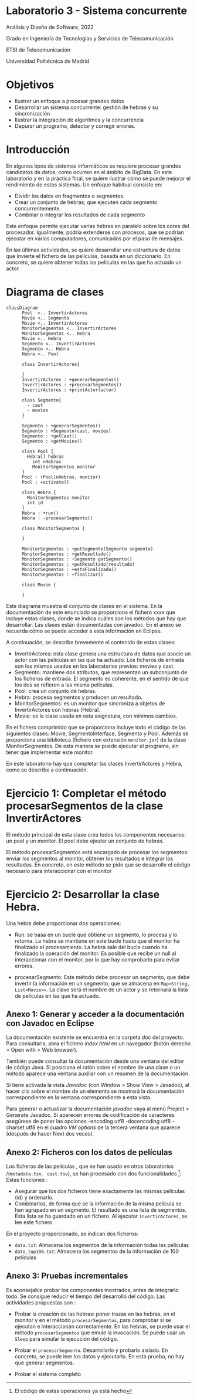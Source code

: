    # Laboratorio 3 - Sistema concurrente

Análisis y Diseño de Software, 2022

Grado en Ingeniería de Tecnologías y Servicios de
Telecomunicación

ETSI de Telecomunicación

Universidad Politécnica de Madrid

# Objetivos

*	Ilustrar un enfoque a procesar grandes datos
*	Desarrollar un sistema concurrente: gestión de hebras y su sincronización
*	Ilustrar la integración de algoritmos y la concurrencia
* Depurar un programa, detectar y corregir errores.

# Introducción

En algunos tipos de sistemas informáticos se requiere procesar grandes candidatos de datos, como ocurren en el ámbito de BigData. En este laboratorio y en la práctica final, se quiere ilustrar cómo se puede mejorar el rendimiento de estos sistemas. Un enfoque habitual consiste en:
* Dividir los datos en fragmentos o segmentos.
* Crear un conjunto de hebras, que ejecuten cada segmento concurrentemente.
* Combinar o integrar los resultados de cada segmento

Este enfoque permite ejecutar varias hebras en paralelo sobre los cores del procesador. Igualmente, podría extenderse con procesos, que se podrían ejecutar en varios computadores, comunicados por el paso de mensajes.

En las últimas actividades, se quiere desarrollar una estructura de datos que invierte el fichero de las películas, basada en un diccionario. En concreto, se quiere obtener todas las películas en las que ha actuado un actor.

# Diagrama de clases
```mermaid
classDiagram
      Pool  <.. InvertirActores
      Movie <.. Segmento
      Movie <.. InvertirActores
      MonitorSegmentos <.. InvertirActores  
      MonitorSegmentos <.. Hebra
      Movie <.. Hebra
      Segmento <.. InvertirActores
      Segmento <.. Hebra
      Hebra <.. Pool

      class InvertirActores{

      }
      InvertirActores : +generarSegmentos()
      InvertirActores : +procesarSegmentos()
      InvertirActores : +printActor(actor)

      class Segmento{        
        - cast
        - movies
      }

      Segmento : +generarSegmentos()
      Segmento : +Segmento(cast, movies)
      Segmento : +getCast()
      Segmento : +getMovies()

      class Pool {
        Hebra[] hebras
	      int nHebras
	      MonitorSegmentos monitor
      }
      Pool : +Pool(nHebras, monitor)
      Pool : +activate()

      class Hebra {
        MonitorSegmentos monitor
        int id
      }
      Hebra : +run()
      Hebra : -procesarSegmento()

      class MonitorSegmentos {

      }

      MonitorSegmentos : +putSegmento(Segmento segmento)
      MonitorSegmentos : +getResultado()
      MonitorSegmentos : +Segmento getSegmento()
      MonitorSegmentos : +putResultado(resultado)
      MonitorSegmentos : +estaFinalizada()
      MonitorSegmentos : +finalizar()

      class Movie {

      }

```
Este diagrama muestra el conjunto de clases en el sistema. En la documentación de este enunciado se proporciona el fichero xxxx que incluye estas clases, donde se indica cuáles son los métodos que hay que desarrollar. Las clases están documentadas con javadoc. En el anexo se recuerda cómo se puede acceder a esta información en Eclipse.

A continuación, se describe brevemente el contenido de estas clases:
* InvertirActores: esta clase genera una estructura de datos que asocie un actor con las películas en las que ha actuado. Los ficheros de entrada son los mismos usados en los laboratorios previos: movies y cast.
* Segmento: mantiene dos atributos, que representan un subconjunto de los ficheros de entrada. El segmento es coherente, en el sentido de que los dos se refieren a las misma películas.
* Pool: crea un conjunto de hebras.
* Hebra: procesa segmentos y producen un resultado.
* MonitorSegmentos: es un monitor que sincroniza a objetos de InvertirActores con hebras (Hebra).
* Movie: es la clase usada en esta asignatura, con mínimos cambios.

En el fichero comprimido que se proporciona incluye todo el código de las siguientes clases: Movie, SegmentoInterface, Segmento y Pool. Además se proporciona una biblioteca (fichero con extensión `monitor.jar`) de la clase MonitorSegmentos. De esta manera se puede ejecutar el programa, sin tener que implementar este monitor.

En este laboratorio hay que completar las clases InvertirActores y Hebra, como se describe a continuación.


# Ejercicio 1: Completar el método procesarSegmentos de la clase InvertirActores

El método principal de esta clase crea todos los componentes necesarios: un pool y un monitor. El pool debe ejeutar un conjunto de hebras.

El método procesarSegmentos está encargado de procesar los segmentos: enviar los segmentos al monitor, obtener los resultados e integrar los resultados. En concreto, en este método se pide que se desarrolle el código necesario para interaccionar con el monitor


# Ejercicio 2: Desarrollar la clase Hebra.

 Una hebra debe proporcionar dos operaciones:
 * Run: se basa en un bucle que obtiene un segmento, lo procesa y lo retorna. La hebra se mantiene en este bucle hasta que el monitor ha finalizado el procesamiento. La hebra sale del bucle cuando ha finalizado la operación del monitor. Es posible que recibe un null al interaccionar con el monitor, por lo que hay comprobarlo para evitar errores.

 * procesarSegmento: Este método debe procesar un segmento, que debe invertir la información en un segmento, que se almacena en `Map<String, List<Movie>>`. La clave será el nombre de un actor y se retornará la lista de películas en las que ha actuado.

## Anexo 1: Generar y acceder a la documentación con Javadoc en Eclipse

La documentación existente se encuentra en la carpeta *doc* del proyecto. Para consultarla, abra el fichero *index.html* en un navegador (botón derecho \> Open with \> Web browser).

También puede consultar la documentación desde una ventana del editor de código Java. Si posiciona el ratón sobre el nombre de una clase o un método aparece una ventana auxiliar con un resumen de la documentación.

Si tiene activada la vista *Javadoc* (con Window \> Show View \> Javadoc), al hacer clic sobre el nombre de un elemento se mostrará la documentación correspondiente en la ventana correspondiente a esta vista.

Para generar o actualizar la documentación *javadoc* vaya al menú Project \> Generate Javadoc. Si aparecen errores de codificación de caracteres asegúrese de poner las opciones -encoding utf8 -docencoding utf8 -charset utf8 en el cuadro *VM options* de la tercera ventana que aparece (después de hacer Next dos veces).

## Anexo 2: Ficheros con los datos de películas

Los ficheros de las películas , que se han usado en otros laboratorios /(```metadata.tsv```, ``` cast.tsv```), se han procesado con dos funcionalidades [^1]: Estas funciones :

* Asegurar que los dos ficheros tiene exactamente las mismas películas (id) y ordenarlo.
* Combinarlos, de forma que se la información de la misma película se han agrupado en un segmento. El resultado es una lista de segmentos. Esta lista se ha guardado en un fichero. Al ejecutar ```invertirActores```, se lee este fichero

[^1]: El código de estas operaciones ya está hecho

En el proyecto proporcionado, se indican dos ficheros:

* ```data.txt```: Almacena los segmentos de la información todas las películas
* ```dato_top100.txt```: Almacena los segmentos de la información de 100 películas

## Anexo 3: Pruebas incrementales

Es aconsejable probar los componentes mostrados, antes de integrarlo todo. Se consigue reducir el tiempo del desarrollo del código. Las actividades propuestas son :

* Probar la creación de las hebras: poner trazas en las hebras, en el monitor y en el método ```procesarSegmentos```, para comprobar si se ejecutan e interaccionan correctamente. En las hebras, se puede usar el método ```procesarSegmentos``` que emule la invocación. Se puede usar un ```Sleep``` para simular la ejecución del código.

* Probar el ```procesarSegmento```. Desarrollarlo y probarlo aislado. En concreto, se puede leer los datos y ejecutarlo. En esta prueba, no hay que generar segmentos.

* Probar el sistema completo
